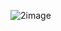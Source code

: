 ![2image](https://github.com/shreya26-bit/Movie_app/assets/122899199/5584e7ec-91c1-45ea-81e7-bdcd7aee26d8)


